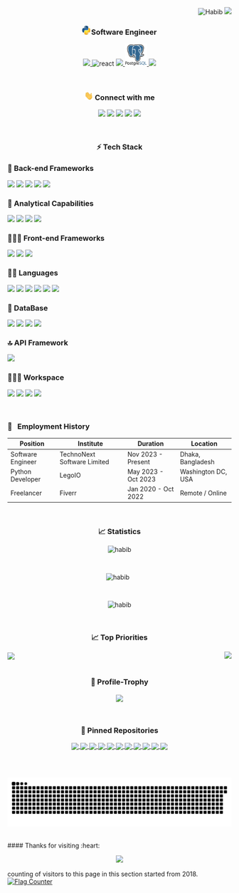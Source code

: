 <!-- ======================================= Profile views ======================================= -->
<!-- <p> -->
<p align="right"> 
  <img src="https://views.whatilearened.today/views/github/Habib16051/views.svg" alt="Habib" />
  <a href="https://www.linux.org"><img src="https://img.shields.io/badge/Os-Linux-darkgreen"/></a>
</p>

<!-- ======================================= Title ======================================= -->
<h3 align="center"> <img src="/static/python.gif" width="20px" height="20px">Software Engineer</h3>
<!-- ======================================= summary stacks  ======================================= -->
<p align="center">
  <a href= "https://www.djangoproject.com" target="_blank" {:target="_blank" rel="noopener"}>
    <img src="https://img.icons8.com/color/65/null/django.png"/>
  </a>
<img width="60" height="60" src="https://img.icons8.com/plasticine/100/react.png" alt="react"/>
  
  <a href= "https://restfulapi.net" target="_blank">
    <img src="https://img.icons8.com/nolan/50/api-settings.png"/>
  </a>
  <a href="https://www.postgresql.org" target="_blank" rel="noreferrer"> 
    <img src="https://raw.githubusercontent.com/devicons/devicon/master/icons/postgresql/postgresql-original-wordmark.svg" alt="postgresql" width="50" height="50"/> 
</a>
  <a href= "#" target="_blank">
    <img src="https://img.icons8.com/color/50/null/linux--v1.png"/>
  </a>
</p>
<br/>
<!-- ======================================= social link ======================================= -->
<h3 align="center"> <img src="/static/wave.gif" width="20px" height="20px"> Connect with me</h3>   
<p align="center">
  <a href= "https://www.linkedin.com/in/md-habibur-rahman71/"><img src="https://img.icons8.com/doodle/48/null/linkedin-circled.png"/></a>
  <a href= "https://www.hackerearth.com/@habibmhr143"><img src="https://img.icons8.com/external-tal-revivo-color-tal-revivo/48/000000/external-hackerrank-is-a-technology-company-that-focuses-on-competitive-programming-logo-color-tal-revivo.png"/></a>
  <a href= "https://leetcode.com/Habib16051/"><img src="https://img.icons8.com/external-tal-revivo-color-tal-revivo/48/null/external-level-up-your-coding-skills-and-quickly-land-a-job-logo-color-tal-revivo.png"/></a>
   <a href= "https://codeforces.com/profile/habibmhr143"><img src="https://img.icons8.com/external-tal-revivo-filled-tal-revivo/48/null/external-codeforces-programming-competitions-and-contests-programming-community-logo-filled-tal-revivo.png"/></a>
  <a href= "https://www.youtube.com/channel/UCmwBAWWUqT6Uiv-ssmLrAtg"><img src="https://img.icons8.com/doodle/48/000000/youtube-play--v1.png"/></a>
</p>
<br/>

<!-- ======================================= Language and tools ======================================= -->
<h3 align="center">⚡ Tech Stack</h3>
<h3> 🧩 Back-end Frameworks</h3>
<p>
  <img src="https://img.shields.io/badge/fa-fastapi-green"/>
  <img src="https://img.shields.io/badge/dj-Django-blue"/>
  <img src="https://img.shields.io/badge/api-Django%20Rest%20Framework-blueviolet"/>
  <img src="https://img.shields.io/badge/psql-PostgreSQL-cyan"/>
  <img src="https://img.shields.io/badge/api-Rest%20API-yellowgreen"/>
</p>

<h3> 🧩 Analytical Capabilities</h3>
<p>
  <img src="https://img.icons8.com/color/48/null/numpy.png"/>
  <img src="https://img.icons8.com/color/48/null/pandas.png"/>
  <img src="https://img.icons8.com/fluency/48/null/jupyter.png"/>
  <img src="https://img.icons8.com/fluency/48/null/artificial-intelligence.png"/>
</p>



<h3> 🧑🏻‍💻 Front-end Frameworks</h3>
  <p>
<!-- <img src="https://img.shields.io/badge/Nxt-Next.js-47e"/> -->
    <img src="https://img.shields.io/badge/React-React.js-informational"/>
    <img src="https://img.shields.io/badge/B-BootStrap-critical"/>
    <img src="https://img.shields.io/badge/tcss-Tailwind%20CSS-blue"/>
  </p>

<h3> ✍🏻 Languages</h3> 
<p>
  <img src="https://img.shields.io/badge/Python-008000?style=for-the-badge&logo=python&logoColor=000"/>
  <img src="https://img.shields.io/badge/JavaScript-323330?style=for-the-badge&logo=javascript&logoColor=F7DF1E"/>
  <img src="https://img.shields.io/badge/HTML5-E34F26?style=for-the-badge&logo=html5&logoColor=white"/>
  <img src="https://img.shields.io/badge/CSS3-1572B6?style=for-the-badge&logo=css3&logoColor=white"/>
  <img src="https://img.shields.io/badge/C-00599C?style=for-the-badge&logo=c&logoColor=white"/>
  <img src="https://img.shields.io/badge/C%2B%2B-00599C?style=for-the-badge&logo=c%2B%2B&logoColor=white"/>
</p>

<h3> 🚀 DataBase</h3>
<p>
  <img src="https://img.shields.io/badge/sql-Raw%20SQL-blue"/>
  <img src="https://img.shields.io/badge/psql-PostgreSQL-blueviolet"/>
  <img src="https://img.shields.io/badge/msql-MySQL-orange"/> 
  <img src="https://img.shields.io/badge/db-SQLite-green"/>
</p>

<h3> 🔝 API Framework</h3>
<p>
  <!-- <img src="https://img.shields.io/badge/GqL-GraphQL-ff69b4"/> -->
  <img src="https://img.shields.io/badge/api-Rest API-blueviolet"/>
</p>

<!-- <h3> ✍🏻 Tools & Platform</h3>
<p>
  <img src=""/>
  <img src=""/>
  <img src=""/>
  <img src=""/>
  <img src=""/>
</p> -->

<h3> 🧑🏻‍💻 Workspace</h3> 
<p>
  <img src="https://img.shields.io/badge/Linux-Linux-green"/>
  <!-- <img src="https://img.shields.io/badge/arch-Manjaro-brightgreen"/> -->
  <img src="https://img.shields.io/badge/deb-Ubuntu-informational"/>
  <img src="https://img.shields.io/badge/deb-Kali-critical"/>
  <img src="https://img.shields.io/badge/win-Windows-lightgrey"/>
</p>
<br/>


<!-- work experience section starts here  -->

### 💼 &nbsp; Employment History


| Position            | Institute                                   | Duration            | Location           |
| ------------------- | ------------------------------------------- | ------------------- | ------------------ |
| Software Engineer   | TechnoNext Software Limited                 | Nov 2023 - Present  | Dhaka, Bangladesh  |
| Python Developer    | LegoIO                                      | May 2023 - Oct 2023 | Washington DC, USA |
| Freelancer          | Fiverr                                      | Jan 2020 - Oct 2022 | Remote / Online    |


<br />
<!-- work experience section ends here  -->
 
<!-- ======================================= Statistics ======================================= -->
<h3 align="center"> 📈 Statistics</h3>
<p align="center">
  <img src="https://github-readme-stats.vercel.app/api/top-langs?username=Habib16051&show_icons=true&locale=en&layout=compact" alt="habib" />
</p>
<br />
<p align="center">
  <img src="https://github-readme-stats.vercel.app/api?username=Habib16051&show_icons=true&locale=en" alt="habib" /> &nbsp;
  
</p>
<br />

<p align="center">
  
  <img src="https://github-readme-streak-stats.herokuapp.com/?user=Habib16051&" alt="habib" />
</p>
<br/>

<!-- Top Priorities section starts here  -->

<h3 align="center"> 📈 Top Priorities</h3>
<a href="https://github.com/Habib16051/Student-Study-Portal">
  <img align="center" src="https://github-readme-stats.vercel.app/api/pin/?username=Habib16051&repo=Student-Study-Portal&theme=buefy" />
</a>
<a href="https://github.com/Habib16051/HuoAgroFarm">
  <img align="right" src="https://github-readme-stats.vercel.app/api/pin/?username=Habib16051&repo=HuoAgroFarm&theme=buefy" />
</a>

<br />
<br />
<!-- Top Priorities section ends here  -->

<!-- =======================================  trophy ======================================= -->
<h3 align="center"> 🚀 Profile-Trophy</h3>
<p align="center">
  <img align="center" src="https://github-profile-trophy.vercel.app/?username=Habib16051" />
</p>
<br/>

<!-- ======================================= Pinned Repo ======================================= -->
<h3 align="center"> 📕 Pinned Repositories</h3>
<p align="center">

  <a href="https://github.com/Habib16051/Hatey-Khori-Pro-V23">
    <img align="center" src="https://github-readme-stats.vercel.app/api/pin/?username=Habib16051&repo=Hatey-Khori-Pro-V23&hide_border=true&theme=radical" />
  </a>
  
   <a href="https://github.com/Habib16051/HuoAgroFarm">
    <img align="center" src="https://github-readme-stats.vercel.app/api/pin/?username=Habib16051&repo=HuoAgroFarm&hide_border=true&theme=radical" />
  </a>

  <a href="https://github.com/Habib16051/potato-disease-detection">
    <img align="center" src="https://github-readme-stats.vercel.app/api/pin/?username=Habib16051&repo=potato-disease-detection&hide_border=true&theme=radical" />
  </a>

  <a href="https://github.com/Habib16051/HuoAcademy">
    <img align="center" src="https://github-readme-stats.vercel.app/api/pin/?username=Habib16051&repo=HuoAcademy&hide_border=true&theme=radical" />
  </a>

  <a href="https://github.com/Habib16051/Student-Study-Portal">
    <img align="center" src="https://github-readme-stats.vercel.app/api/pin/?username=Habib16051&repo=Student-Study-Portal&hide_border=true&theme=radical" />
  </a>
  
  <a href="https://github.com/Habib16051/django-ecommerce-project">
    <img align="center" src="https://github-readme-stats.vercel.app/api/pin/?username=Habib16051&repo=django-ecommerce-project&hide_border=true&theme=radical" />
  </a>
  <a href="https://github.com/Habib16051/Portfolio-Website-Project">
    <img align="center" src="https://github-readme-stats.vercel.app/api/pin/?username=Habib16051&repo=Portfolio-Website-Project&hide_border=true&theme=radical" />
  </a>
  <a href="https://github.com/Habib16051/Car-Price-Prediction">
    <img align="center" src="https://github-readme-stats.vercel.app/api/pin/?username=Habib16051&repo=Car-Price-Prediction&hide_border=true&theme=radical" />
  </a>

  <a href="https://github.com/Habib16051/My-Blog-Project">
    <img align="center" src="https://github-readme-stats.vercel.app/api/pin/?username=Habib16051&repo=My-Blog-Project&hide_border=true&theme=radical" />
  </a>
  <a href="https://github.com/Habib16051/Social-Media-Project">
    <img align="center" src="https://github-readme-stats.vercel.app/api/pin/?username=Habib16051&repo=Social-Media-Project&hide_border=true&theme=radical" />
  </a>
  <a href="https://github.com/Habib16051/Flight_price_prediction">
    <img align="center" src="https://github-readme-stats.vercel.app/api/pin/?username=Habib16051&repo=Flight_price_prediction&hide_border=true&theme=radical" />
  </a>
  

  
  <!-- <a href="https://github.com/MahmudJewel/BlogWithLikeComment-DRF_Reactjs">
    <img align="center" src="https://github-readme-stats.vercel.app/api/pin/?username=mahmudjewel&repo=BlogWithLikeComment-DRF_Reactjs&hide_border=true&theme=radical" />
  </a>
  <a href="https://github.com/MahmudJewel/React-Movies_Portal">
    <img align="center" src="https://github-readme-stats.vercel.app/api/pin/?username=mahmudjewel&repo=React-Movies_Portal&hide_border=true&theme=radical" />
  </a>
  <a href="https://github.com/MahmudJewel/Django-exam_portal">
    <img align="center" src="https://github-readme-stats.vercel.app/api/pin/?username=mahmudjewel&repo=Django-exam_portal&hide_border=true&theme=radical" />
  </a>
  <a href="https://github.com/MahmudJewel/Django_portfolio">
    <img align="center" src="https://github-readme-stats.vercel.app/api/pin/?username=mahmudjewel&repo=Django_portfolio&hide_border=true&theme=radical" />
  </a>

  <!-- <a href="https://github.com/MahmudJewel/Django-Elastic_Search-2">
    <img align="center" src="https://github-readme-stats.vercel.app/api/pin/?username=mahmudjewel&repo=Django-Elastic_Search-2&hide_border=true&theme=radical" />
  </a>
  <a href="https://github.com/MahmudJewel/Django-Payments_for_SSLCommerz">
    <img align="center" src="https://github-readme-stats.vercel.app/api/pin/?username=mahmudjewel&repo=Django-Payments_for_SSLCommerz&hide_border=true&theme=radical" />
  </a>
  <a href="https://github.com/MahmudJewel/Django-Search_History">
    <img align="center" src="https://github-readme-stats.vercel.app/api/pin/?username=mahmudjewel&repo=Django-Search_History&hide_border=true&theme=radical" />
  </a>
  <a href="https://github.com/MahmudJewel/Pharmacy-Store-Management-System">
    <img align="center" src="https://github-readme-stats.vercel.app/api/pin/?username=mahmudjewel&repo=Pharmacy-Store-Management-System&hide_border=true&theme=radical" />
  </a>
  <a href="https://github.com/MahmudJewel/File-transferring-app">
    <img align="center" src="https://github-readme-stats.vercel.app/api/pin/?username=mahmudjewel&repo=File-transferring-app&hide_border=true&theme=radical" />
  </a> -->
</p>
<!-- https://github-readme-stats.vercel.app/api/top-langs/?username=mahmudjewel&layout=demo -->

<br/><br/>

<!-- =======================================  snake ======================================= -->
<p align="center">
   <img src="https://github.com/Habib16051/Habib16051/blob/main/static/github-contribution-grid-snake.svg" alt="snake">
</p>

<br/>
#### Thanks for visiting :heart:

<p align="center"> 
<img src="https://profile-counter.glitch.me/Habib16051/count.svg">  

counting of visitors to this page in this section started from 2018.
<a href="http://s01.flagcounter.com/more/ap7"><img src="https://s01.flagcounter.com/countxl/ap7/bg_FFFFFF/txt_000000/border_CCCCCC/columns_8/maxflags_250/viewers_0/labels_1/pageviews_1/flags_0/percent_0/" alt="Flag Counter" border="0"></a>
